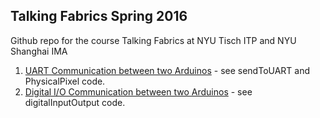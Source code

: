 ## Talking Fabrics Spring 2016

Github repo for the course Talking Fabrics at NYU Tisch ITP and NYU Shanghai IMA

1. [UART Communication between two Arduinos](https://123d.circuits.io/circuits/1982182-uart-communication-between-two-arduinos) - see sendToUART and PhysicalPixel code.
2. [Digital I/O Communication between two Arduinos](https://123d.circuits.io/circuits/1987074-digital-i-o-communication-between-two-arduinos) - see digitalInputOutput code.